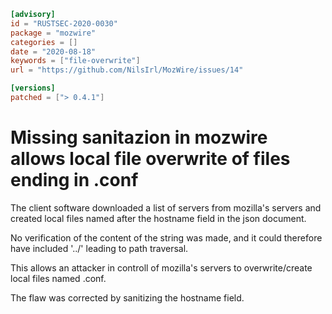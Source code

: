 ```toml
[advisory]
id = "RUSTSEC-2020-0030"
package = "mozwire"
categories = []
date = "2020-08-18"
keywords = ["file-overwrite"]
url = "https://github.com/NilsIrl/MozWire/issues/14"

[versions]
patched = ["> 0.4.1"]
```

# Missing sanitazion in mozwire allows local file overwrite of files ending in .conf

The client software downloaded a list of servers from mozilla's servers and created local files named
after the hostname field in the json document.

No verification of the content of the string was made, and it could therefore have included '../' leading to path traversal.

This allows an attacker in controll of mozilla's servers to overwrite/create local files named .conf.

The flaw was corrected by sanitizing the hostname field.

